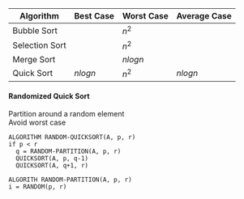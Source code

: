 |Algorithm|Best Case|Worst Case|Average Case|
|-|-|-|-|
|Bubble Sort||$n^2$||
|Selection Sort||$n^2$||
|Merge Sort||$nlogn$||
|Quick Sort|$nlogn$|$n^2$|$nlogn$|

#### Randomized Quick Sort
Partition around a random element\
Avoid worst case
```
ALGORITHM RANDOM-QUICKSORT(A, p, r)
if p < r
  q = RANDOM-PARTITION(A, p, r)
  QUICKSORT(A, p, q-1)
  QUICKSORT(A, q+1, r)
```

```
ALGORITH RANDOM-PARTITION(A, p, r)
i = RANDOM(p, r)
```
